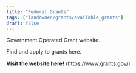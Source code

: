 ```yaml
---
title: "Federal Grants"
tags: ["landowner/grants/available_grants"]
draft: false
---
```


Government Operated Grant website.

Find and apply to grants here. 

**Visit the website here!** (https://www.grants.gov/)

